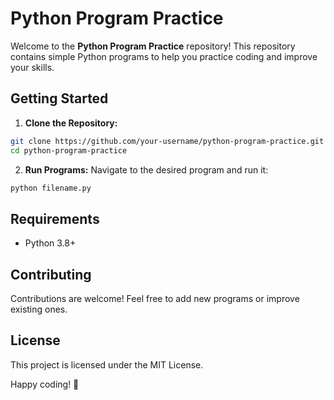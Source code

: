 # Python Program Practice

Welcome to the **Python Program Practice** repository! This repository contains simple Python programs to help you practice coding and improve your skills.

## Getting Started
1. **Clone the Repository:**
```bash
git clone https://github.com/your-username/python-program-practice.git
cd python-program-practice
```
2. **Run Programs:**
Navigate to the desired program and run it:
```bash
python filename.py
```

## Requirements
- Python 3.8+

## Contributing
Contributions are welcome! Feel free to add new programs or improve existing ones.

## License
This project is licensed under the MIT License.

Happy coding! 🚀

